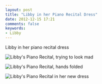 ```yaml
---
layout: post
title: "Libby in her Piano Recital Dress"
date: 2012-12-15 17:21
comments: false
keywords: 
- Libby
---
```

Libby in her piano recital dress

![Libby's Piano Recital, trying to look mad](http://media.eick.us/media/photographs/2012/2012-11-11/LibbyPianoRecital2012-11-04at13-55-02.jpg)


![Libby's Piano Recital, hands folded](http://media.eick.us/media/photographs/2012/2012-11-11/LibbyPianoRecital2012-11-04at13-54-45.jpg)


![Libby's Piano Recital in her new dress](http://media.eick.us/media/photographs/2012/2012-11-11/LibbyPianoRecital2012-11-04at13-54-31.jpg)



